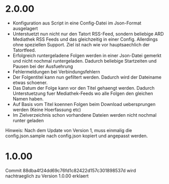 
2.0.00
======

- Konfiguration aus Script in eine Config-Datei im Json-Format ausgelagert
- Unterstuetzt nun nicht nur den Tatort RSS-Feed, sondern beliebige ARD Mediathek RSS Feeds und das gleichzeitig in einer Config. Allerdings ohne speziellen Support. Ziel ist nach wie vor hauptsaechlich der Tatortfeed.
- Erfolgreich runtergeladene Folgen werden in einer Json-Datei gemerkt und nicht nochmal runtergeladen. Dadurch beliebige Startzeiten und Pausen bei der Ausfuehrung
- Fehlermeldungen bei Verbindungsfehlern
- Der Folgentitel kann nun gefiltert werden. Dadurch wird der Dateiname etwas schoener.
- Das Datum der Folge kann vor den Titel gehaengt werden. Dadurch Unterstuetzung fuer Mediathek-Feeds wo alle Folgen den gleichen Namen haben.
- Auf Basis vom Titel koennen Folgen beim Download uebersprungen werden (Keine Hoerfassung etc)
- Im Zielverzeichnis schon vorhandene Dateien werden nicht nochmal runter geladen

Hinweis: Nach dem Update von Version 1, muss einmalig die config.json.sample nach config.json kopiert und angepasst werden.

1.0.00
======

Commit 88dba4f24dd69c76fd1c82422d157c301898537d wird nachtraeglich zu Version 1.0.00 erklaert
